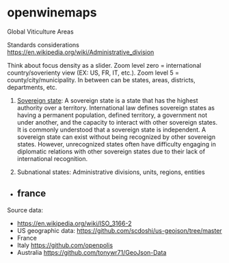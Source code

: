 # openwinemaps
Global Viticulture Areas

Standards considerations https://en.wikipedia.org/wiki/Administrative_division

Think about focus density as a slider. Zoom level zero = international country/soverienty view (EX: US, FR, IT, etc.). Zoom level 5 = county/city/municipality. In between can be states, areas, districts, departments, etc.

1. [Sovereign state](https://en.wikipedia.org/wiki/Sovereign_state): A sovereign state is a state that has the highest authority over a territory. International law defines sovereign states as having a permanent population, defined territory, a government not under another, and the capacity to interact with other sovereign states. It is commonly understood that a sovereign state is independent. A sovereign state can exist without being recognized by other sovereign states. However, unrecognized states often have difficulty engaging in diplomatic relations with other sovereign states due to their lack of international recognition.

2. Subnational states: Administrative divisions, units, regions, entities

- france
    - 

Source data:
 - https://en.wikipedia.org/wiki/ISO_3166-2
 - US geographic data: https://github.com/scdoshi/us-geojson/tree/master
 - France
 - Italy https://github.com/openpolis
 - Australia https://github.com/tonywr71/GeoJson-Data